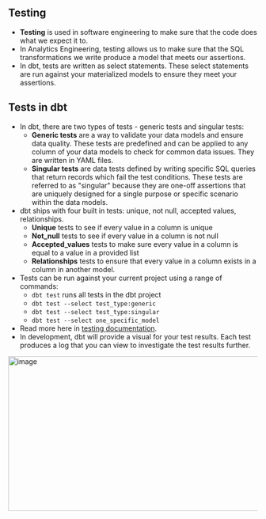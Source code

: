 ## Testing

- **Testing** is used in software engineering to make sure that the code does what we expect it to.
- In Analytics Engineering, testing allows us to make sure that the SQL transformations we write produce a model that meets our assertions.
- In dbt, tests are written as select statements. These select statements are run against your materialized models to ensure they meet your assertions.

## Tests in dbt
- In dbt, there are two types of tests - generic tests and singular tests:
    - **Generic tests** are a way to validate your data models and ensure data quality. These tests are predefined and can be applied to any column of your data models to check for common data issues. They are written in YAML files.
    - **Singular tests** are data tests defined by writing specific SQL queries that return records which fail the test conditions. These tests are referred to as "singular" because they are one-off assertions that are uniquely designed for a single purpose or specific scenario within the data models.
- dbt ships with four built in tests: unique, not null, accepted values, relationships.
    - **Unique** tests to see if every value in a column is unique
    - **Not_null** tests to see if every value in a column is not null
    - **Accepted_values** tests to make sure every value in a column is equal to a value in a provided list
    - **Relationships** tests to ensure that every value in a column exists in a column in another model.
- Tests can be run against your current project using a range of commands:
    - `dbt test` runs all tests in the dbt project
    - `dbt test --select test_type:generic`
    - `dbt test --select test_type:singular`
    - `dbt test --select one_specific_model`
- Read more here in [testing documentation](https://docs.getdbt.com/reference/node-selection/test-selection-examples).
- In development, dbt will provide a visual for your test results. Each test produces a log that you can view to investigate the test results further.
<img width="837" height="313" alt="image" src="https://github.com/user-attachments/assets/2dd79343-c39c-4dc0-b657-49f025a992cd" />
